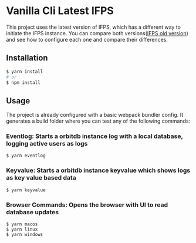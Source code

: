 # Vanilla Cli Latest IFPS

This project uses the latest version of IFPS, which has a different way to initiate the IFPS instance. You can compare both versions([IFPS old version](https://github.com/orbitdb/orbit-db/blob/master/examples/vanilla-cli)) and see how to configure each one and compare their differences.


## Installation
```bash
$ yarn install
# or
$ npm install
```

## Usage
The project is already configured with a basic webpack bundler config. It generates a build folder where you can test any of the following commands:

### **Eventlog:** Starts a orbitdb instance log with a local database, logging active users as logs
```
$ yarn eventlog
```

### **Keyvalue:** Starts a orbitdb instance keyvalue which shows logs as key value based data
```
$ yarn keyvalue
```

### **Browser Commands:** Opens the browser with UI to read database updates
```
$ yarn macos
$ yarn linux
$ yarn windows
```
